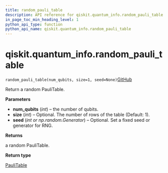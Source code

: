 ```yaml
---
title: random_pauli_table
description: API reference for qiskit.quantum_info.random_pauli_table
in_page_toc_min_heading_level: 1
python_api_type: function
python_api_name: qiskit.quantum_info.random_pauli_table
---
```


# qiskit.quantum\_info.random\_pauli\_table

<span id="qiskit.quantum_info.random_pauli_table" />

`random_pauli_table(num_qubits, size=1, seed=None)`[GitHub](https://github.com/qiskit/qiskit/tree/stable/0.40/qiskit/quantum_info/operators/symplectic/random.py "view source code")

Return a random PauliTable.

**Parameters**

*   **num\_qubits** (*int*) – the number of qubits.
*   **size** (*int*) – Optional. The number of rows of the table (Default: 1).
*   **seed** (*int or np.random.Generator*) – Optional. Set a fixed seed or generator for RNG.

**Returns**

a random PauliTable.

**Return type**

[PauliTable](qiskit.quantum_info.PauliTable "qiskit.quantum_info.PauliTable")

